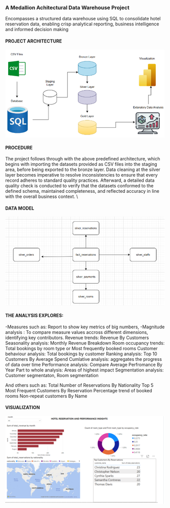 ### A Medallion Achitectural Data Warehouse Project
Encompasses a structured data warehouse using SQL to consolidate hotel reservation data, enabling crisp analytical reporting, business intelligence and informed decision making

#### PROJECT ARCHITECTURE
<div align="center">
  <img src="https://github.com/fredie7/sql_data_warehouse/blob/main/images/sql%20warehouse%20workflow.png?raw=true" />
  <br>
   <sub><b></b> </sub>
</div>

#### PROCEDURE
The project follows through with the above predefined architecture, which begins with importing the datasets provided as CSV files into the staging area, before being exported to the bronze layer. Data cleaning at the silver layer becomes imperative to resolve inconsistencies to ensure that every record adheres to standard quality practices. Afterward, a detailed data quality check is conducted to verify that the datasets conformed to the defined schema, maintained completeness, and reflected accuracy in line with the overall business context. \


#### DATA MODEL

<div align="center">
  <img src="https://github.com/fredie7/sql_data_warehouse/blob/main/images/model.png?raw=true" />
  <br>
   <sub><b></b> </sub>
</div>

#### THE ANALYSIS EXPLORES: 
-Measures such as: Report to show key metrics of big numbers,
-Magnitude analysis : To compare measure values accross different dimensions, identifying key contributors.
Revenue trends: Revenue By Customers
Seasonality analysis: Monthly Revenue Breakdown
Room occupancy trends:  Total bookings by room type or Most frequently booked rooms
Customer behaviour analysis: Total bookings by customer
Ranking analysis: Top 10 Customers By Average Spend
Cumlative analysis: aggregates the progress of data over time
Performance analysis: Compare Average Perfromance By Year
Part to whole analysis: Areas of highest impact
Segmentation analysis: Customer segmentaton, Room segmentation

And others such as:
Total Number of Reservations By Nationality
Top 5 Most Frequent Customers By Reservation
Percentage trend of booked rooms
Non-repeat customers By Name


#### VISUALIZATION

<div align="center">
  <img src="https://github.com/fredie7/sql_data_warehouse/blob/main/images/sql_visualization.png?raw=true" />
  <br>
   <sub><b></b> </sub>
</div>


